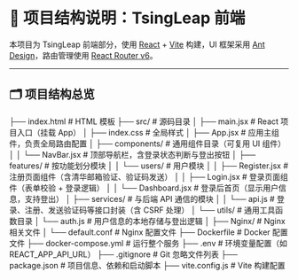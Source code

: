 # 📁 项目结构说明：TsingLeap 前端

本项目为 TsingLeap 前端部分，使用 [React](https://reactjs.org/) + [Vite](https://vitejs.dev/) 构建，UI 框架采用 [Ant Design](https://ant.design/)，路由管理使用 [React Router v6](https://reactrouter.com/en/main)。

---

## 🗂️ 项目结构总览

├── index.html                 # HTML 模板
├── src/                       # 源码目录
│   ├── main.jsx               # React 项目入口（挂载 App）
│   ├── index.css              # 全局样式
│   ├── App.jsx                # 应用主组件，负责全局路由配置
│   ├── components/            # 通用组件目录（可复用 UI 组件）
│   │   └── NavBar.jsx         # 顶部导航栏，含登录状态判断与登出按钮
│   ├── features/              # 按功能划分模块
│   │   └── users/             # 用户模块
│   │      ├── Register.jsx    # 注册页面组件（含清华邮箱验证、验证码发送）
│   │      ├── Login.jsx       # 登录页面组件（表单校验 + 登录逻辑）
│   │      └── Dashboard.jsx   # 登录后首页（显示用户信息，支持登出）
│   ├── services/              # 与后端 API 通信的模块
│   │   └── api.js             # 登录、注册、发送验证码等接口封装（含 CSRF 处理）
│   └── utils/                 # 通用工具函数目录
│       └── auth.js            # 用户信息的本地存储与登出逻辑
│
├── Nginx/                     # Nginx 相关文件
│   └── default.conf           # Nginx 配置文件
├── Dockerfile                 # Docker 配置文件
├── docker-compose.yml         # 运行整个服务
├── .env                       # 环境变量配置（如 REACT_APP_API_URL）
├── .gitignore                 # Git 忽略文件列表
├── package.json               # 项目信息、依赖和启动脚本
├── vite.config.js             # Vite 构建配置

